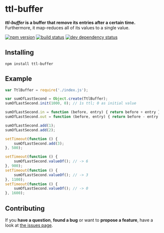 # ttl-buffer

***ttl-buffer* is a buffer that remove its entries after a certain time.** Furthermore, it map-reduces all of its values to a single value.

[![npm version](https://img.shields.io/npm/v/ttl-buffer.svg)](https://www.npmjs.com/package/ttl-buffer)
[![build status](https://img.shields.io/travis/derhuerst/ttl-buffer.svg)](https://travis-ci.org/derhuerst/ttl-buffer)
[![dev dependency status](https://img.shields.io/david/dev/derhuerst/ttl-buffer.svg)](https://david-dm.org/derhuerst/ttl-buffer#info=devDependencies)


## Installing

```
npm install ttl-buffer
```


## Example

```javascript
var TtlBuffer = require('./index.js');

var sumOfLastSecond = Object.create(TtlBuffer);
sumOfLastSecond.init(1000, 0); // 1s ttl; 0 as initial value

sumOfLastSecond.in = function (before, entry) { return before + entry };
sumOfLastSecond.out = function (before, entry) { return before - entry };

sumOfLastSecond.add(1);
sumOfLastSecond.add(2);

setTimeout(function () {
	sumOfLastSecond.add(3);
}, 500);

setTimeout(function () {
	sumOfLastSecond.valueOf(); // -> 6
}, 900);
setTimeout(function () {
	sumOfLastSecond.valueOf(); // -> 3
}, 1100);
setTimeout(function () {
	sumOfLastSecond.valueOf(); // -> 0
}, 1600);
```



## Contributing

If you **have a question**, **found a bug** or want to **propose a feature**, have a look at [the issues page](https://github.com/derhuerst/ttl-buffer/issues).
